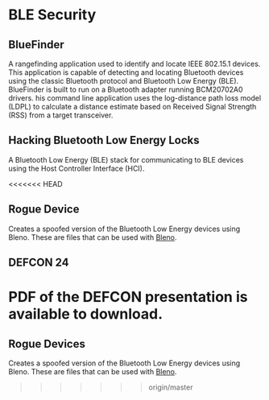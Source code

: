 # BLE Security

## BlueFinder
A rangefinding application used to identify and locate IEEE 802.15.1 devices. This application is capable of detecting and locating Bluetooth devices using the classic Bluetooth protocol and Bluetooth Low Energy (BLE). BlueFinder is built to run on a Bluetooth adapter running BCM20702A0 drivers. his command line application uses the log-distance path loss model (LDPL) to calculate a distance estimate based on Received Signal Strength (RSS) from a target transceiver.

## Hacking Bluetooth Low Energy Locks
A Bluetooth Low Energy (BLE) stack for communicating to BLE devices using the Host Controller Interface (HCI).

<<<<<<< HEAD
## Rogue Device
Creates a spoofed version of the Bluetooth Low Energy devices using Bleno. These are files that can be used with [Bleno](https://github.com/sandeepmistry/bleno).

## DEFCON 24
PDF of the DEFCON presentation is available to download. 
=======
## Rogue Devices
Creates a spoofed version of the Bluetooth Low Energy devices using Bleno. These are files that can be used with [Bleno](https://github.com/sandeepmistry/bleno).
>>>>>>> origin/master
